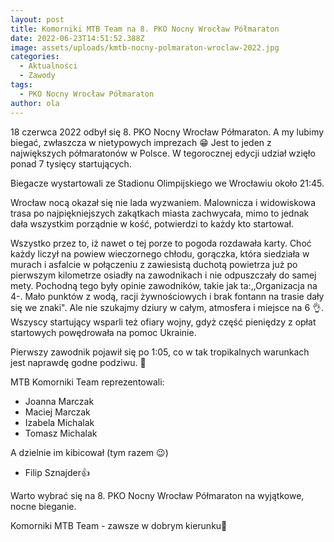 ```yaml
---
layout: post
title: Komorniki MTB Team na 8. PKO Nocny Wrocław Półmaraton
date: 2022-06-23T14:51:52.388Z
image: assets/uploads/kmtb-nocny-polmaraton-wroclaw-2022.jpg
categories:
  - Aktualności
  - Zawody
tags:
  - PKO Nocny Wrocław Półmaraton
author: ola
---
```

18 czerwca 2022 odbył się 8. PKO Nocny Wrocław Półmaraton. A my lubimy biegać, zwłaszcza w nietypowych imprezach 😁 Jest to jeden z największych półmaratonów w Polsce. W tegorocznej edycji udział wzięło ponad 7 tysięcy startujących.
<!--more-->

Biegacze wystartowali ze Stadionu Olimpijskiego we Wrocławiu około 21:45.

Wrocław nocą okazał się nie lada wyzwaniem. Malownicza i widowiskowa trasa po najpiękniejszych zakątkach miasta zachwycała, mimo to jednak dała wszystkim porządnie w kość, potwierdzi to każdy kto startował. 

Wszystko przez to, iż nawet o tej porze to pogoda rozdawała karty. Choć każdy liczył na powiew wieczornego chłodu, gorączka, która siedziała w murach i asfalcie w połączeniu z zawiesistą duchotą powietrza już po pierwszym kilometrze osiadły na zawodnikach i nie odpuszczały do samej mety. Pochodną tego były opinie zawodników, takie jak ta:,,Organizacja na 4-. Mało punktów z wodą, racji żywnościowych i brak fontann na trasie dały się we znaki". Ale nie szukajmy dziury w całym, atmosfera i miejsce na 6 👌. Wszyscy startujący wsparli też ofiary wojny, gdyż część pieniędzy z opłat startowych powędrowała na pomoc Ukrainie. 

Pierwszy zawodnik pojawił się po 1:05, co w tak tropikalnych warunkach jest naprawdę godne podziwu. 👏 

MTB Komorniki Team reprezentowali:

* Joanna Marczak
* Maciej Marczak
* Izabela Michalak
* Tomasz Michalak

A dzielnie im kibicował (tym razem 😉)

* Filip Sznajder👍

Warto wybrać się na 8. PKO Nocny Wrocław Półmaraton na wyjątkowe, nocne bieganie.

Komorniki MTB Team - zawsze w dobrym kierunku🙂 